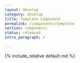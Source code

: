```yaml
---
layout: develop
category: develop
title: Template Component
permalink: /components/template
section: components
status: released
intro_paragraph: >

---
```


{% include_relative default.md %}
